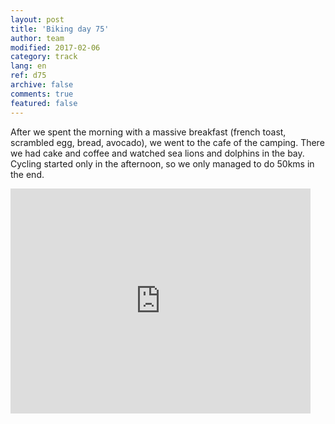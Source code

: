```yaml
---   
layout: post 
title: 'Biking day 75'  
author: team 
modified: 2017-02-06
category: track 
lang: en 
ref: d75
archive: false 
comments: true 
featured: false 
--- 
```


 After we spent the morning with a massive breakfast (french toast, scrambled egg, bread, avocado), we went to the cafe of the camping. There we had cake and coffee and watched sea lions and dolphins in the bay. Cycling started only in the afternoon, so we only managed to do 50kms in the end.                                                                                          

<iframe width='480' height='360' src='http://track-kit.net/maps_s3/?v=embed&track=235132.gpx' frameborder='0' allowfullscreen></iframe>